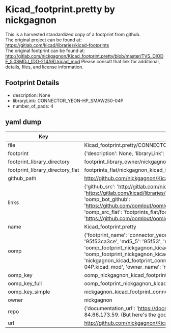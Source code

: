 # Kicad_footprint.pretty by nickgagnon  
This is a harvested standardized copy of a footprint from github.  
The original project can be found at:  
https://gitlab.com/kicad/libraries/kicad-footprints  
The original footprint can be found at:
http://gitlab.com/nickgagnon/Kicad_footprint.pretty/blob/master/TVS_DIODE_5.0SMDJ_(DO-214AB).kicad_mod
Please consult that link for additional, details, files, and license information.  
## Footprint Details
* description: None  
* libraryLink: CONNECTOR_YEON-HP_SMAW250-04P  
* number_of_pads: 4  
## yaml dump  
| Key | Value |  
| --- | --- |  
| file | Kicad_footprint.pretty/CONNECTOR_YEON-HP_SMAW250-04P.kicad_mod |  
| footprint | {'description': None, 'libraryLink': 'CONNECTOR_YEON-HP_SMAW250-04P', 'number_of_pads': 4} |  
| footprint_library_directory | footprint_library_owner/nickgagnon_Kicad_footprint.pretty |  
| footprint_library_directory_flat | footprints_flat/nickgagnon_kicad_footprint_connector_yeon_hp_smaw250_04p/working |  
| github_path | http://github.com/nickgagnon/Kicad_footprint.pretty/blob/master/CONNECTOR_YEON-HP_SMAW250-04P.kicad_mod |  
| links | {'github_src': 'http://gitlab.com/nickgagnon/Kicad_footprint.pretty/blob/master/TVS_DIODE_5.0SMDJ_(DO-214AB).kicad_mod', 'github_src_repo': 'https://gitlab.com/kicad/libraries/kicad-footprints', 'oomp_bot': 'footprints/nickgagnon_kicad_footprint_connector_yeon_hp_smaw250_04p/working', 'oomp_bot_github': 'https://github.com/oomlout/oomlout_oomp_footprint_bot/tree/main/footprints/nickgagnon_kicad_footprint_connector_yeon_hp_smaw250_04p/working', 'oomp_src_flat': 'footprints_flat/footprints_flat/nickgagnon_kicad_footprint_connector_yeon_hp_smaw250_04p/working', 'oomp_src_flat_github': 'https://github.com/oomlout/oomlout_oomp_footprint_src/tree/main/footprints_flat/nickgagnon_kicad_footprint_connector_yeon_hp_smaw250_04p/working'} |  
| name | Kicad_footprint.pretty |  
| oomp | {'footprint_name': 'connector_yeon_hp_smaw250_04p', 'library_name': 'kicad_footprint', 'md5': '95f53ca3ce86c3e64fa6611ceb897b7a', 'md5_10': '95f53ca3ce', 'md5_5': '95f53', 'md5_6': '95f53c', 'oomp_key': 'oomp_nickgagnon_kicad_footprint_connector_yeon_hp_smaw250_04p', 'oomp_key_extra': 'oomp_footprint_nickgagnon_kicad_footprint_connector_yeon_hp_smaw250_04p', 'oomp_key_full': 'oomp_footprint_nickgagnon_kicad_footprint_connector_yeon_hp_smaw250_04p_95f53c', 'oomp_key_simple': 'nickgagnon_kicad_footprint_connector_yeon_hp_smaw250_04p', 'original_filename': 'Kicad_footprint.pretty/CONNECTOR_YEON-HP_SMAW250-04P.kicad_mod', 'owner_name': 'nickgagnon'} |  
| oomp_key | oomp_nickgagnon_kicad_footprint_connector_yeon_hp_smaw250_04p |  
| oomp_key_full | oomp_footprint_nickgagnon_kicad_footprint_connector_yeon_hp_smaw250_04p |  
| oomp_key_simple | nickgagnon_kicad_footprint_connector_yeon_hp_smaw250_04p |  
| owner | nickgagnon |  
| repo | {'documentation_url': 'https://docs.github.com/rest/overview/resources-in-the-rest-api#rate-limiting', 'message': "API rate limit exceeded for 84.66.173.59. (But here's the good news: Authenticated requests get a higher rate limit. Check out the documentation for more details.)"} |  
| url | http://github.com/nickgagnon/Kicad_footprint.pretty |  

